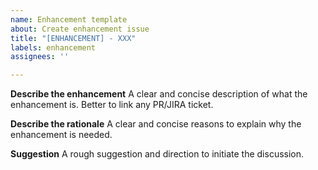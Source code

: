 ```yaml
---
name: Enhancement template
about: Create enhancement issue
title: "[ENHANCEMENT] - XXX"
labels: enhancement
assignees: ''

---
```


**Describe the enhancement**
A clear and concise description of what the enhancement is.
Better to link any PR/JIRA ticket.

**Describe the rationale**
A clear and concise reasons to explain why the enhancement is needed.

**Suggestion**
A rough suggestion and direction to initiate the discussion.
